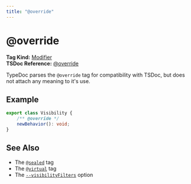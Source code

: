 ```yaml
---
title: "@override"
---
```


# @override

**Tag Kind:** [Modifier](../tags.md#modifier-tags) <br>
**TSDoc Reference:** [@override](https://tsdoc.org/pages/tags/override/)

TypeDoc parses the `@override` tag for compatibility with TSDoc, but does not attach any meaning to it's use.

## Example

```ts
export class Visibility {
    /** @override */
    newBehavior(): void;
}
```

## See Also

-   The [`@sealed`](sealed.md) tag
-   The [`@virtual`](virtual.md) tag
-   The [`--visibilityFilters`](../options/output.md#visibilityfilters) option
